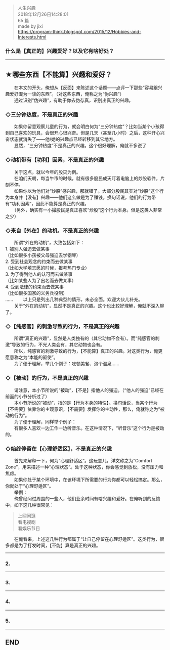 > 人生兴趣  
> 2018年12月26日14:28:01       
> 65 篇  
>made by jixi  
> https://program-think.blogspot.com/2015/12/Hobbies-and-Interests.html  

### 什么是【真正的】兴趣爱好？以及它有啥好处？


----------


## ★哪些东西【不能算】兴趣和爱好？

　　在本文的开头，俺想从【反面】来陈述这个话题——点评一下那些“容易跟兴趣爱好混为一谈的东西”。（对这些东西，俺称之为“伪兴趣”）  
　　通过识别“伪兴趣”，有助于你去伪存真，识别出真正的兴趣。  

### ◇三分钟热度，不是真正的兴趣

　　如果你留意观察儿童的行为，就会明白何为“三分钟热度”？比如当某个小孩得到自己喜欢的玩具，会很开心很兴奋。但是几天（甚至几小时）之后，这种开心兴奋状态就消失了——他/她的兴趣点已经转移到其它地方。  
　　显然，“三分钟热度”不是真正的兴趣。这个很好理解，俺就不多说了  

### ◇动机带有【功利】因素，不是真正的兴趣

　　关于这点，就以今年的股灾为例。  
　　在咱们天朝，每当牛市的时候，就有很多股民成天盯着电脑上的炒股软件，片刻不停。  
　　如果你以为他们对“炒股”感兴趣，那就错了。大部分股民其实对“炒股”这个行为本身并【没有】兴趣——他们这么做是为了赚钱。换句话说，他们的行为带有“功利因素”，因此不能算是真正的兴趣。  
　　（另外，确实有一小撮股民是真正喜欢“炒股”这个行为本身。但是这类人非常之少）  

### ◇来自【外在】的动机，不是真正的兴趣

　　所谓“外在的动机”，大致包括如下：  
1\. 被别人强迫去做某事  
（比如很多小孩被父母强迫去学钢琴）  
2\. 受到社会观念的约束而去做某事  
（比如大学填志愿的时候，报考热门专业）  
3\. 为了得到他人的认可而去做某事  
（比如某些人为了出名而去做某事）  
4\. 受到法律的约束而去做某事  
（比如很多国家的义务兵役制）  
......
　　以上只是列出几种典型的情形，未必全面。欢迎大伙儿补充。  
　　关于“外在的动机”，显然不是真正的兴趣。这个也比较好理解，俺就不深入聊了。  

### ◇【纯感官】的刺激导致的行为，不是真正的兴趣

　　所谓“真正的兴趣”，显然是人类独有的（其它动物不会有）。而“纯感官的刺激”导致的行为，不光人类会有，其它动物也会有。  
　　所以，纯感官的刺激导致的行为，【不能算】真正的兴趣。对这类行为，俺更愿意称之为“本能的驱使”。  
　　为了便于理解，举几个例子：吃顿美餐、泡个温泉......

### ◇【被动】的行为，不是真正的兴趣

　　请注意，本小节所说的“被动”，【不是】指他人的强迫。（“他人的强迫”已经在前面的小节分析过了）  
　　本小节所说的“被动”，指的是【行为本身的特性】。换句话说，当某个行为【不需要】依靠你的主观意识，【不需要】发挥你的主动性，那么，俺就称之为“被动的行为”。  
　　为了便于理解，同样举个例子：  
　　有很多人喜欢一边工作一边听音乐。在这种情况下，“听音乐”这个行为是被动的。  

### ◇始终停留在【心理舒适区】，不是真正的兴趣

　　首先来解释一下，何为“心理舒适区”。这玩意儿，洋文称之为“Comfort Zone”，用来描述一种“心理状态”。处于这种状态，你会感觉到放松，没有压力和焦虑。  
　　如果你处于某个环境中，在该环境下所需要的行为你都可以轻松搞定。那么，你就处于“心理舒适区”。  
　　举例：  
　　俺曾经问过周围的一些人，他们业余时间有啥兴趣和爱好。在俺听到的反馈中，如下这几种很常见：  

> 上网闲逛  
> 看电视剧  
> 看娱乐节目  

　　在俺看来，上述这几种行为都属于“让自己停留在心理舒适区”。这类行为，很多都是为了打发时间，【不能】算是真正的兴趣。  

----------

### 2. 


----------

### 3. 


----------

### 4. 


----------

### 5. 




----------
## END

